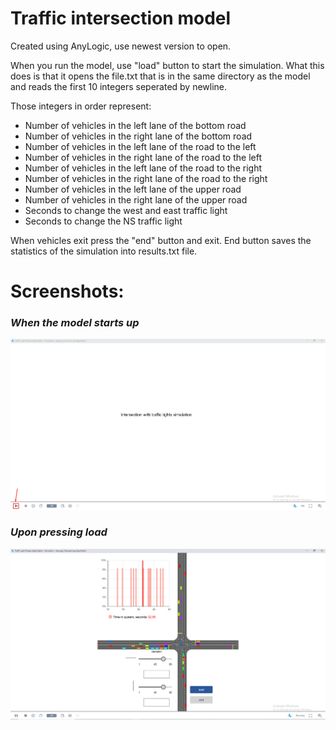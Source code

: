 # Traffic intersection model


Created using AnyLogic, use newest version to open. 

When you run the model, use "load" button to start the simulation. What this does is that it opens the file.txt that is in the same directory as the model and reads the first 10 integers seperated by newline. 

Those integers in order represent:

- Number of vehicles in the left lane of the bottom road
- Number of vehicles in the right lane of the bottom road
- Number of vehicles in the left lane of the road to the left
- Number of vehicles in the right lane of the road to the left
- Number of vehicles in the left lane of the road to the right
- Number of vehicles in the right lane of the road to the right
- Number of vehicles in the left lane of the upper road
- Number of vehicles in the right lane of the upper road
- Seconds to change the west and east traffic light 
- Seconds to change the NS traffic light

When vehicles exit press the "end" button and exit. End button saves the statistics of the simulation into results.txt file.

# Screenshots:

### _When the model starts up_

![On Start](https://github.com/lkora/MATF-RI/blob/master/model/screenshots/Screenshot_1.png)

### _Upon pressing load_

![When running](https://github.com/lkora/MATF-RI/blob/master/model/screenshots/Screenshot_2.png)
